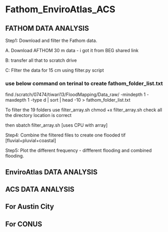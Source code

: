 # Fathom_EnviroAtlas_ACS

## FATHOM DATA ANALYSIS
Step1: Download and filter the Fathom data.

A. Download AFTHOM 30 m data - i got it from BEG shared link

B: transfer all that to scratch drive

C: FIlter the data for 15 cm using filter.py script
  
  ### use below command on terinal to create fathom_folder_list.txt
  
  find /scratch/07474/tiwari13/FloodMapping/Data_raw/ -mindepth 1 -maxdepth 1 -type d | sort | head -10 > fathom_folder_list.txt
  
  To filter the 19 folders use filter_array.sh
  chmod +x filter_array.sh
  check all the directory location is correct

  then sbatch filter_array.sh [uses CPU with array]
  
Step4: Combine the filtered files to create one flooded tif [fluvial+pluvial+coastal]

Step5: Plot the different frequency - diffferent flooding and combined flooding.

## EnviroAtlas DATA ANALYSIS

## ACS DATA ANALYSIS


## For Austin City

## For CONUS

